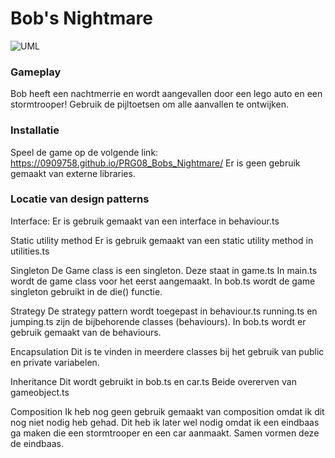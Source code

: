# Bob's Nightmare

![UML](bobsnightmare.png?raw=true "UML")

### Gameplay

Bob heeft een nachtmerrie en wordt aangevallen door een lego auto en een stormtrooper! Gebruik de pijltoetsen om alle aanvallen te ontwijken.

### Installatie

Speel de game op de volgende link: https://0909758.github.io/PRG08_Bobs_Nightmare/
Er is geen gebruik gemaakt van externe libraries.

### Locatie van design patterns
Interface:
Er is gebruik gemaakt van een interface in behaviour.ts

Static utility method
Er is gebruik gemaakt van een static utility method in utilities.ts

Singleton
De Game class is een singleton. Deze staat in game.ts
In main.ts wordt de game class voor het eerst aangemaakt.
In bob.ts wordt de game singleton gebruikt in de die() functie.

Strategy
De strategy pattern wordt toegepast in behaviour.ts
running.ts en jumping.ts zijn de bijbehorende classes (behaviours).
In bob.ts wordt er gebruik gemaakt van de behaviours.

Encapsulation
Dit is te vinden in meerdere classes bij het gebruik van public en private variabelen.

Inheritance
Dit wordt gebruikt in bob.ts en car.ts
Beide overerven van gameobject.ts

Composition
Ik heb nog geen gebruik gemaakt van composition omdat ik dit nog niet nodig heb gehad.
Dit heb ik later wel nodig omdat ik een eindbaas ga maken die een stormtrooper en een car aanmaakt. Samen vormen deze de eindbaas.